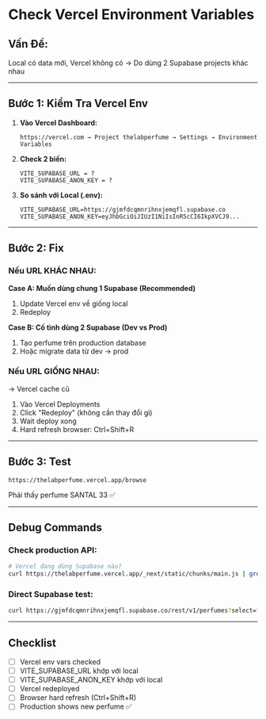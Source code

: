 # Check Vercel Environment Variables

## Vấn Đề:
Local có data mới, Vercel không có → Do dùng 2 Supabase projects khác nhau

---

## Bước 1: Kiểm Tra Vercel Env

1. **Vào Vercel Dashboard:**
   ```
   https://vercel.com → Project thelabperfume → Settings → Environment Variables
   ```

2. **Check 2 biến:**
   ```
   VITE_SUPABASE_URL = ?
   VITE_SUPABASE_ANON_KEY = ?
   ```

3. **So sánh với Local (.env):**
   ```
   VITE_SUPABASE_URL=https://gjmfdcqmnrihnxjemqfl.supabase.co
   VITE_SUPABASE_ANON_KEY=eyJhbGciOiJIUzI1NiIsInR5cCI6IkpXVCJ9...
   ```

---

## Bước 2: Fix

### Nếu URL KHÁC NHAU:

**Case A: Muốn dùng chung 1 Supabase (Recommended)**

1. Update Vercel env về giống local
2. Redeploy

**Case B: Cố tình dùng 2 Supabase (Dev vs Prod)**

1. Tạo perfume trên production database
2. Hoặc migrate data từ dev → prod

### Nếu URL GIỐNG NHAU:

→ Vercel cache cũ

1. Vào Vercel Deployments
2. Click "Redeploy" (không cần thay đổi gì)
3. Wait deploy xong
4. Hard refresh browser: Ctrl+Shift+R

---

## Bước 3: Test

```
https://thelabperfume.vercel.app/browse
```

Phải thấy perfume SANTAL 33 ✅

---

## Debug Commands

### Check production API:
```bash
# Vercel đang dùng Supabase nào?
curl https://thelabperfume.vercel.app/_next/static/chunks/main.js | grep SUPABASE_URL
```

### Direct Supabase test:
```bash
curl https://gjmfdcqmnrihnxjemqfl.supabase.co/rest/v1/perfumes?select=*
```

---

## Checklist

- [ ] Vercel env vars checked
- [ ] VITE_SUPABASE_URL khớp với local
- [ ] VITE_SUPABASE_ANON_KEY khớp với local
- [ ] Vercel redeployed
- [ ] Browser hard refresh (Ctrl+Shift+R)
- [ ] Production shows new perfume ✅
